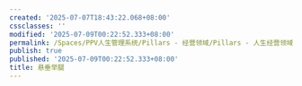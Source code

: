 ```yaml
---
created: '2025-07-07T18:43:22.068+08:00'
cssclasses: ''
modified: '2025-07-09T00:22:52.333+08:00'
permalink: /Spaces/PPV人生管理系统/Pillars - 经营领域/Pillars - 人生经营领域/运动/增肌减脂计划/力量训练动作库/悬垂举腿.md
publish: true
published: '2025-07-09T00:22:52.333+08:00'
title: 悬垂举腿
---
```

